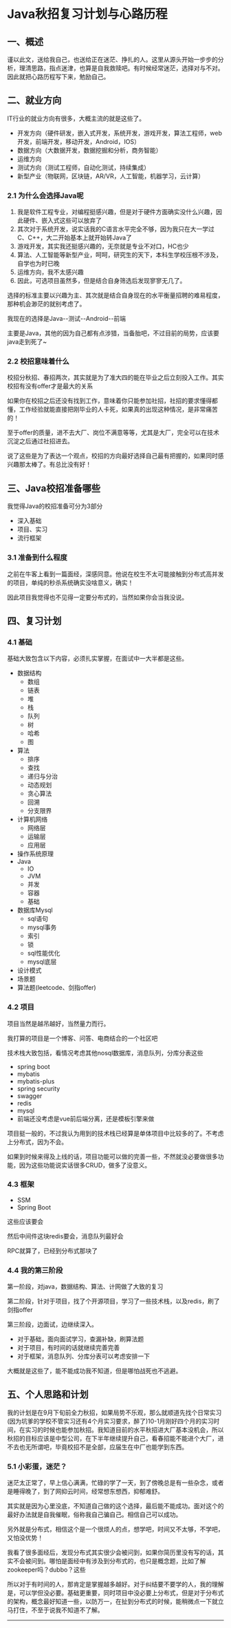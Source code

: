# Java秋招复习计划与心路历程

## 一、概述

谨以此文，送给我自己，也送给正在迷茫、挣扎的人。这里从源头开始一步步的分析，理清思路，指点迷津，也算是自我救赎吧。有时候经常迷茫，选择对与不对。因此就把心路历程写下来，勉励自己。



## 二、就业方向

IT行业的就业方向有很多，大概主流的就是这些了。

- 开发方向（硬件研发，嵌入式开发，系统开发，游戏开发，算法工程师，web开发，前端开发，移动开发，Android，IOS）
- 数据方向（大数据开发，数据挖掘和分析，商务智能）
- 运维方向
- 测试方向（测试工程师，自动化测试，持续集成）
- 新型产业（物联网，区块链，AR/VR，人工智能，机器学习，云计算）

### 2.1 为什么会选择Java呢

1. 我是软件工程专业，对编程挺感兴趣，但是对于硬件方面确实没什么兴趣，因此硬件、嵌入式这些可以放弃了
2. 其次对于系统开发，说实话我的C语言水平完全不够，因为我只在大一学过C、C++，大二开始基本上就开始转Java了
3. 游戏开发，其实我还挺感兴趣的，无奈就是专业不对口，HC也少
4. 算法、人工智能等新型产业，呵呵，研究生的天下，本科生学校压根不涉及，自学也为时已晚
5. 运维方向，我不太感兴趣
6. 因此，可选项目虽然多，但是结合自身筛选后发现寥寥无几了。

选择的标准主要以兴趣为主、其次就是结合自身现在的水平衡量招聘的难易程度，那种机会渺茫的就别考虑了。

我现在的选择是Java--测试--Android--前端

主要是Java，其他的因为自己都有点涉猎，当备胎吧，不过目前的局势，应该要java走到死了~

### 2.2 校招意味着什么

校招分秋招、春招两次，其实就是为了准大四的能在毕业之后立刻投入工作。其实校招有没有offer才是最大的关系

如果你在校招之后还没有找到工作，意味着你只能参加社招，社招的要求懂得都懂，工作经验就能直接把刚毕业的人卡死，如果真的出现这种情况，是非常痛苦的！

至于offer的质量，进不去大厂、岗位不满意等等，尤其是大厂，完全可以在技术沉淀之后通过社招进去。

说了这些是为了表达一个观点，校招的方向最好选择自己最有把握的，如果同时感兴趣那太棒了。有总比没有好！



## 三、Java校招准备哪些

我觉得Java的校招准备可分为3部分

- 深入基础
- 项目、实习
- 流行框架

### 3.1 准备到什么程度

之前在牛客上看到一篇面经，深感同意。他说在校生不太可能接触到分布式高并发的项目，单纯的秒杀系统确实没啥意义，确实！

因此项目我觉得也不见得一定要分布式的，当然如果你会当我没说。



## 四、复习计划

### 4.1 基础

基础大致包含以下内容，必须扎实掌握，在面试中一大半都是这些。

- 数据结构
  - 数组
  - 链表
  - 堆
  - 栈
  - 队列
  - 树
  - 哈希
  - 图
- 算法
  - 排序
  - 查找
  - 递归与分治
  - 动态规划
  - 贪心算法
  - 回溯
  - 分支限界
- 计算机网络
  - 网络层
  - 运输层
  - 应用层
- 操作系统原理
- Java
  - IO
  - JVM
  - 并发
  - 容器
  - 基础
- 数据库Mysql
  - sql语句
  - mysql事务
  - 索引
  - 锁
  - sql性能优化
  - mysql底层
- 设计模式
- 场景题
- 算法题(leetcode、剑指offer)

### 4.2 项目

项目当然是越吊越好，当然量力而行。

我打算的项目是一个博客、问答、电商结合的一个社区吧

技术栈大致包括，看情况考虑其他nosql数据库，消息队列，分库分表这些

- spring boot
- mybatis
- mybatis-plus
- spring security
- swagger
- redis
- mysql
- 前端还没考虑是vue前后端分离，还是模板引擎来做

项目挺一般的，不过我认为用到的技术栈已经算是单体项目中比较多的了。不考虑上分布式，因为不会。

如果到时候来得及上线的话，项目功能可以做的完善一些，不然就没必要做很多功能，因为这些功能说实话很多CRUD，做多了没意义。

### 4.3 框架

- SSM
- Spring Boot

这些应该要会

然后中间件这块redis要会，消息队列最好会

RPC就算了，已经到分布式那块了

### 4.4 我的第三阶段

第一阶段，对java，数据结构、算法、计网做了大致的复习

第二阶段，针对于项目，找了个开源项目，学习了一些技术栈，以及redis，刷了剑指offer

第三阶段，边面试，边继续深入。

- 对于基础，面向面试学习，查漏补缺，刷算法题
- 对于项目，有时间的话就继续完善完善
- 对于框架，消息队列、分库分表可以考虑安排一下

大概就是这些了，能不能成功我不知道，但是哪怕战死也不逃避。



## 五、个人思路和计划

我的计划是在9月下旬前全力秋招，如果局势不乐观，那么就顺道先找个日常实习(因为坑爹的学校不管实习还有4个月实习要求，醉了)10-1月刚好四个月的实习时间，在实习的时候也能参加秋招。我知道目前的水平秋招进大厂基本没机会，所以秋招的目标应该是中型公司，在下半年继续提升自己，看春招能不能进个大厂，进不去也无所谓吧，毕竟校招不是全部，应届生在中厂也能学到东西。

### 5.1 小彩蛋，迷茫？

迷茫太正常了，早上信心满满，忙碌的学了一天，到了傍晚总是有一些杂念，或者是睡得晚了，到了网抑云时间，经常想东想西，抑郁难舒。

其实就是因为心里没底，不知道自己做的这个选择，最后能不能成功。面对这个的最好办法就是自我催眠，俗称我自己骗自己。相信自己可以成功。

另外就是分布式，相信这个是一个很烦人的点，想学吧，时间又不太够，不学吧，又怕没优势！

我看了很多面经后，发现分布式其实很少会被问到，如果你简历里没有写的话，其实不会被问到。哪怕是面经中有涉及到分布式的，也只是概念题，比如了解zookeeper吗？dubbo？这些

所以对于有时间的人，那肯定是掌握越多越好。对于纠结要不要学的人，我的理解是，可以学但没必要。基础更重要，同时项目中没必要上分布式，但是对于分布式的架构，概念最好知道一些，以防万一，在扯到分布式的时候，能稍微点一下就立马打住，不至于说我不知道不了解。

-----------------------





